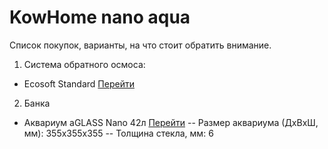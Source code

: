 # KowHome nano aqua
Список покупок, варианты, на что стоит обратить внимание.

1. Система обратного осмоса:
 - Ecosoft Standard [Перейти](https://uavoda.com/sistema-obratnogo-osmosa-ecosoft-standard/ "Фильтр обратного осмоса Ecosoft Standard")

2. Банка
 - Аквариум aGLASS Nano 42л [Перейти](https://ua.bycollar.com/ru/aquariums/akvarium-aglass-nano-42l.html "Аквариум aGLASS Nano 42л из сверхпрозрачного стекла")
 -- Размер аквариума (ДхВхШ, мм): 355x355x355
 -- Толщина стекла, мм: 6
